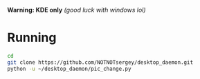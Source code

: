**Warning: KDE only**
_(good luck with windows lol)_

# Running
```sh
cd
git clone https://github.com/NOTNOTsergey/desktop_daemon.git
python -u ~/desktop_daemon/pic_change.py
```

